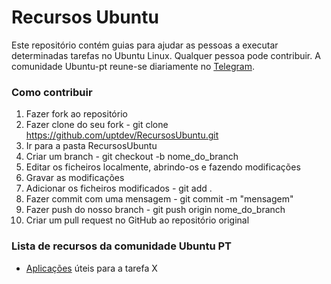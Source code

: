# Recursos Ubuntu

Este repositório contém guias para ajudar as pessoas a executar determinadas tarefas no Ubuntu Linux. Qualquer pessoa pode contribuir. A comunidade Ubuntu-pt reune-se diariamente no [Telegram](https://t.me/ubuntuptgeral).

### Como contribuir
1. Fazer fork ao repositório
2. Fazer clone do seu fork - git clone https://github.com/uptdev/RecursosUbuntu.git
3. Ir para a pasta RecursosUbuntu
4. Criar um branch - git checkout -b nome_do_branch
5. Editar os ficheiros localmente, abrindo-os e fazendo modificações
6. Gravar as modificações
4. Adicionar os ficheiros modificados - git add .
5. Fazer commit com uma mensagem - git commit -m "mensagem"
6. Fazer push do nosso branch - git push origin nome_do_branch
7. Criar um pull request no GitHub ao repositório original

### Lista de recursos da comunidade Ubuntu PT
- [Aplicações](https://github.com/uptdev/RecursosUbuntu/blob/master/aplicacoes.md) úteis para a tarefa X
